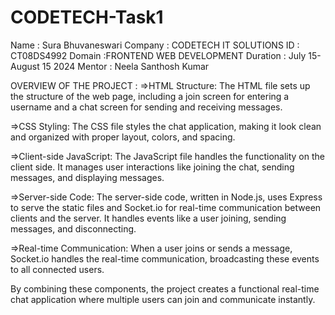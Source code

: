 # CODETECH-Task1
Name : Sura Bhuvaneswari
Company : CODETECH IT SOLUTIONS
ID : CT08DS4992
Domain :FRONTEND WEB DEVELOPMENT
Duration : July 15-August 15 2024
Mentor : Neela Santhosh Kumar

OVERVIEW OF THE PROJECT :
=>HTML Structure:
The HTML file sets up the structure of the web page, including a join screen for entering a username and a chat screen for sending and receiving messages.

=>CSS Styling:
The CSS file styles the chat application, making it look clean and organized with proper layout, colors, and spacing.

=>Client-side JavaScript: 
The JavaScript file handles the functionality on the client side. It manages user interactions like joining the chat, sending messages, and displaying messages.

=>Server-side Code: 
The server-side code, written in Node.js, uses Express to serve the static files and Socket.io for real-time communication between clients and the server. It handles events like a user joining, sending messages, and disconnecting.

=>Real-time Communication: 
When a user joins or sends a message, Socket.io handles the real-time communication, broadcasting these events to all connected users.

By combining these components, the project creates a functional real-time chat application where multiple users can join and communicate instantly.

